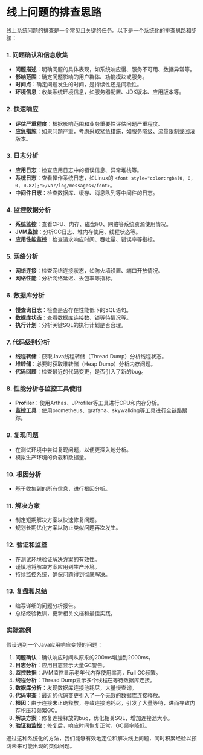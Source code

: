 # 线上问题的排查思路

<font style="color:rgba(0, 0, 0, 0.82);">线上系统问题的排查是一个常见且关键的任务。以下是一个系统化的排查思路和步骤：</font>

### <font style="color:rgba(0, 0, 0, 0.82);">1. 问题确认和信息收集</font>
+ **<font style="color:rgba(0, 0, 0, 0.82);">问题描述</font>**<font style="color:rgba(0, 0, 0, 0.82);">：明确问题的具体表现，如系统响应慢、服务不可用、数据异常等。</font>
+ **<font style="color:rgba(0, 0, 0, 0.82);">影响范围</font>**<font style="color:rgba(0, 0, 0, 0.82);">：确定问题影响的用户群体、功能模块或服务。</font>
+ **<font style="color:rgba(0, 0, 0, 0.82);">时间点</font>**<font style="color:rgba(0, 0, 0, 0.82);">：确定问题发生的时间，是持续性还是间歇性。</font>
+ **<font style="color:rgba(0, 0, 0, 0.82);">环境信息</font>**<font style="color:rgba(0, 0, 0, 0.82);">：收集系统环境信息，如服务器配置、JDK版本、应用版本等。</font>

### <font style="color:rgba(0, 0, 0, 0.82);">2. 快速响应</font>
+ **<font style="color:rgba(0, 0, 0, 0.82);">评估严重程度</font>**<font style="color:rgba(0, 0, 0, 0.82);">：根据影响范围和业务重要性评估问题严重程度。</font>
+ **<font style="color:rgba(0, 0, 0, 0.82);">应急措施</font>**<font style="color:rgba(0, 0, 0, 0.82);">：如果问题严重，考虑采取紧急措施，如服务降级、流量限制或回滚版本。</font>

### <font style="color:rgba(0, 0, 0, 0.82);">3. 日志分析</font>
+ **<font style="color:rgba(0, 0, 0, 0.82);">应用日志</font>**<font style="color:rgba(0, 0, 0, 0.82);">：检查应用日志中的错误信息、异常堆栈等。</font>
+ **<font style="color:rgba(0, 0, 0, 0.82);">系统日志</font>**<font style="color:rgba(0, 0, 0, 0.82);">：查看操作系统日志，如Linux的</font><font style="color:rgba(0, 0, 0, 0.82);"> </font>`<font style="color:rgba(0, 0, 0, 0.82);">/var/log/messages</font>`<font style="color:rgba(0, 0, 0, 0.82);">。</font>
+ **<font style="color:rgba(0, 0, 0, 0.82);">中间件日志</font>**<font style="color:rgba(0, 0, 0, 0.82);">：检查数据库、缓存、消息队列等中间件的日志。</font>

### <font style="color:rgba(0, 0, 0, 0.82);">4. 监控数据分析</font>
+ **<font style="color:rgba(0, 0, 0, 0.82);">系统监控</font>**<font style="color:rgba(0, 0, 0, 0.82);">：查看CPU、内存、磁盘I/O、网络等系统资源使用情况。</font>
+ **<font style="color:rgba(0, 0, 0, 0.82);">JVM监控</font>**<font style="color:rgba(0, 0, 0, 0.82);">：分析GC日志、堆内存使用、线程状态等。</font>
+ **<font style="color:rgba(0, 0, 0, 0.82);">应用性能监控</font>**<font style="color:rgba(0, 0, 0, 0.82);">：检查请求响应时间、吞吐量、错误率等指标。</font>

### <font style="color:rgba(0, 0, 0, 0.82);">5. 网络分析</font>
+ **<font style="color:rgba(0, 0, 0, 0.82);">网络连接</font>**<font style="color:rgba(0, 0, 0, 0.82);">：检查网络连接状态，如防火墙设置、端口开放情况。</font>
+ **<font style="color:rgba(0, 0, 0, 0.82);">网络性能</font>**<font style="color:rgba(0, 0, 0, 0.82);">：分析网络延迟、丢包率等指标。</font>

### <font style="color:rgba(0, 0, 0, 0.82);">6. 数据库分析</font>
+ **<font style="color:rgba(0, 0, 0, 0.82);">慢查询日志</font>**<font style="color:rgba(0, 0, 0, 0.82);">：检查是否存在性能低下的SQL语句。</font>
+ **<font style="color:rgba(0, 0, 0, 0.82);">数据库状态</font>**<font style="color:rgba(0, 0, 0, 0.82);">：查看数据库连接数、锁等待情况等。</font>
+ **<font style="color:rgba(0, 0, 0, 0.82);">执行计划</font>**<font style="color:rgba(0, 0, 0, 0.82);">：分析关键SQL的执行计划是否合理。</font>

### <font style="color:rgba(0, 0, 0, 0.82);">7. 代码级别分析</font>
+ **<font style="color:rgba(0, 0, 0, 0.82);">线程转储</font>**<font style="color:rgba(0, 0, 0, 0.82);">：获取Java线程转储（Thread Dump）分析线程状态。</font>
+ **<font style="color:rgba(0, 0, 0, 0.82);">堆转储</font>**<font style="color:rgba(0, 0, 0, 0.82);">：必要时获取堆转储（Heap Dump）分析内存问题。</font>
+ **<font style="color:rgba(0, 0, 0, 0.82);">代码回顾</font>**<font style="color:rgba(0, 0, 0, 0.82);">：检查最近的代码变更，是否引入了新的bug。</font>

### <font style="color:rgba(0, 0, 0, 0.82);">8. 性能分析与监控工具使用</font>
+ **<font style="color:rgba(0, 0, 0, 0.82);">Profiler</font>**<font style="color:rgba(0, 0, 0, 0.82);">：使用Arthas、JProfiler等工具进行CPU和内存分析。</font>
+ **<font style="color:rgba(0, 0, 0, 0.82);">监控工具</font>**<font style="color:rgba(0, 0, 0, 0.82);">：使用prometheus、grafana、skywalking等工具进行全链路跟踪。</font>

### <font style="color:rgba(0, 0, 0, 0.82);">9. 复现问题</font>
+ <font style="color:rgba(0, 0, 0, 0.82);">在测试环境中尝试复现问题，以便更深入地分析。</font>
+ <font style="color:rgba(0, 0, 0, 0.82);">模拟生产环境的负载和数据量。</font>

### <font style="color:rgba(0, 0, 0, 0.82);">10. 根因分析</font>
+ <font style="color:rgba(0, 0, 0, 0.82);">基于收集到的所有信息，进行根因分析。</font>

### <font style="color:rgba(0, 0, 0, 0.82);">11. 解决方案</font>
+ <font style="color:rgba(0, 0, 0, 0.82);">制定短期解决方案以快速修复问题。</font>
+ <font style="color:rgba(0, 0, 0, 0.82);">规划长期优化方案以防止类似问题再次发生。</font>

### <font style="color:rgba(0, 0, 0, 0.82);">12. 验证和监控</font>
+ <font style="color:rgba(0, 0, 0, 0.82);">在测试环境验证解决方案的有效性。</font>
+ <font style="color:rgba(0, 0, 0, 0.82);">谨慎地将解决方案应用到生产环境。</font>
+ <font style="color:rgba(0, 0, 0, 0.82);">持续监控系统，确保问题得到彻底解决。</font>

### <font style="color:rgba(0, 0, 0, 0.82);">13. 复盘和总结</font>
+ <font style="color:rgba(0, 0, 0, 0.82);">编写详细的问题分析报告。</font>
+ <font style="color:rgba(0, 0, 0, 0.82);">总结经验教训，更新相关文档和最佳实践。</font>

### <font style="color:rgba(0, 0, 0, 0.82);">实际案例</font>
<font style="color:rgba(0, 0, 0, 0.82);">假设遇到一个Java应用响应变慢的问题：</font>

1. **<font style="color:rgba(0, 0, 0, 0.82);">问题确认</font>**<font style="color:rgba(0, 0, 0, 0.82);">：确认响应时间从原来的200ms增加到2000ms。</font>
2. **<font style="color:rgba(0, 0, 0, 0.82);">日志分析</font>**<font style="color:rgba(0, 0, 0, 0.82);">：应用日志显示大量GC警告。</font>
3. **<font style="color:rgba(0, 0, 0, 0.82);">监控数据</font>**<font style="color:rgba(0, 0, 0, 0.82);">：JVM监控显示老年代内存使用率高，Full GC频繁。</font>
4. **<font style="color:rgba(0, 0, 0, 0.82);">线程分析</font>**<font style="color:rgba(0, 0, 0, 0.82);">：Thread Dump显示多个线程在等待数据库连接。</font>
5. **<font style="color:rgba(0, 0, 0, 0.82);">数据库分析</font>**<font style="color:rgba(0, 0, 0, 0.82);">：发现数据库连接池耗尽，大量慢查询。</font>
6. **<font style="color:rgba(0, 0, 0, 0.82);">代码审查</font>**<font style="color:rgba(0, 0, 0, 0.82);">：最近的代码变更引入了一个无效的数据库连接释放。</font>
7. **<font style="color:rgba(0, 0, 0, 0.82);">根因</font>**<font style="color:rgba(0, 0, 0, 0.82);">：由于连接未正确释放，导致连接池耗尽，引发了大量等待，进而导致内存积压和频繁GC。</font>
8. **<font style="color:rgba(0, 0, 0, 0.82);">解决方案</font>**<font style="color:rgba(0, 0, 0, 0.82);">：修复连接释放的bug，优化相关SQL，增加连接池大小。</font>
9. **<font style="color:rgba(0, 0, 0, 0.82);">验证和监控</font>**<font style="color:rgba(0, 0, 0, 0.82);">：修复后，响应时间恢复正常，GC频率降低。</font>

<font style="color:rgba(0, 0, 0, 0.82);">通过这种系统化的方法，我们能够有效地定位和解决线上问题，同时积累经验以预防未来可能出现的类似问题。</font>

